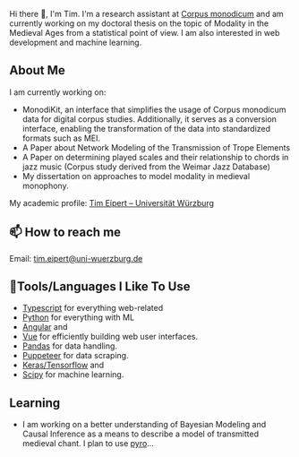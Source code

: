 
Hi there 👋, I'm Tim. I'm a research assistant at [Corpus monodicum](https://corpus-monodicum.de) and am currently working on my doctoral thesis on the topic of Modality in the Medieval Ages from a statistical point of view. I am also interested in web development and machine learning.

## About Me
I am currently working on:
* MonodiKit, an interface that simplifies the usage of Corpus monodicum data for digital corpus studies. Additionally, it serves as a conversion interface, enabling the transformation of the data into standardized formats such as MEI.
* A Paper about Network Modeling of the Transmission of Trope Elements 
* A Paper on determining played scales and their relationship to chords in jazz music (Corpus study derived from the Weimar Jazz Database) 
* My dissertation on approaches to model modality in medieval monophony. 

My academic profile: [Tim Eipert – Universität Würzburg](https://www.musikwissenschaft.uni-wuerzburg.de/team/eipert-tim-ma/)

## 📫 How to reach me 
Email: tim.eipert@uni-wuerzburg.de

## 🔧Tools/Languages I Like To Use
* [Typescript](https://www.typescriptlang.org/) for everything web-related
* [Python](https://www.python.org/) for everything with ML
* [Angular](https://angular.io/) and
* [Vue](https://vuejs.org/) for efficiently building web user interfaces.
* [Pandas](https://pandas.pydata.org/) for data handling.
* [Puppeteer](https://pptr.dev/) for data scraping.
* [Keras/Tensorflow](https://keras.io/) and
* [Scipy](https://scipy.org/) for machine learning.

## Learning
* I am working on a better understanding of Bayesian Modeling and Causal Inference as a means to describe a model of transmitted medieval chant. I plan to use [pyro](https://pyro.ai/)...

